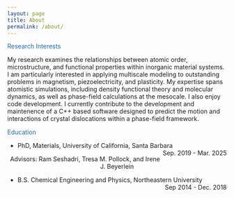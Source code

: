 ```yaml
---
layout: page
title: About
permalink: /about/
---
```

<font color="2569A1">Research Interests</font>

My research examines the relationships between atomic order, microstructure, and functional properties within inorganic material systems. I am particularly interested
in applying multiscale modeling to outstanding problems in magnetism, piezoelectricity, and plasticity. My expertise spans atomistic simulations, including density functional 
theory and molecular dynamics, as well as phase-field calculations at the mesocale. I also enjoy code development. I currently contribute to the development and maintenence of a 
C++ based software designed to predict the motion and interactions of crystal dislocations within a phase-field framework.

<font color="2569A1">Education</font>

- PhD, Materials, University of California, Santa Barbara <span style="float: right;">Sep. 2019 - Mar. 2025</span>

<p style=text-align:center;"> Advisors: Ram Seshadri, Tresa M. Pollock, and Irene J. Beyerlein </p>

- B.S. Chemical Engineering and Physics, Northeastern University <span style="float: right;">Sep 2014 - Dec. 2018</span>


